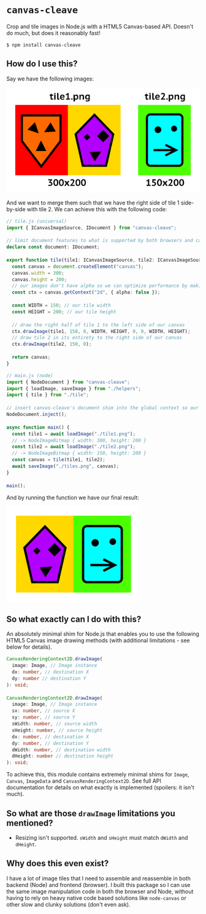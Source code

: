 # `canvas-cleave`

Crop and tile images in Node.js with a HTML5 Canvas-based API. Doesn't do much, but does it reasonably fast!

```shell
$ npm install canvas-cleave
```

## How do I use this?

Say we have the following images:

![](test/images/readme-example.png)

And we want to merge them such that we have the right side of tile 1 side-by-side with tile 2. We can achieve this with the following code:

```typescript
// tile.js (universal)
import { ICanvasImageSource, IDocument } from "canvas-cleave";

// limit document features to what is supported by both browsers and canvas-cleave
declare const document: IDocument;

export function tile(tile1: ICanvasImageSource, tile2: ICanvasImageSource) {
  const canvas = document.createElement("canvas");
  canvas.width = 300;
  canvas.height = 200;
  // our images don't have alpha so we can optimize performance by making our canvas context without alpha as well
  const ctx = canvas.getContext("2d", { alpha: false });

  const WIDTH = 150; // our tile width
  const HEIGHT = 200; // our tile height

  // draw the right half of tile 1 to the left side of our canvas
  ctx.drawImage(tile1, 150, 0, WIDTH, HEIGHT, 0, 0, WIDTH, HEIGHT);
  // draw tile 2 in its entirety to the right side of our canvas
  ctx.drawImage(tile2, 150, 0);

  return canvas;
}
```

```typescript
// main.js (node)
import { NodeDocument } from "canvas-cleave";
import { loadImage, saveImage } from "./helpers";
import { tile } from "./tile";

// insert canvas-cleave's document shim into the global context so our tile function works
NodeDocument.inject();

async function main() {
  const tile1 = await loadImage("./tile1.png");
  // -> NodeImageBitmap { width: 300, height: 200 }
  const tile2 = await loadImage("./tile2.png");
  // -> NodeImageBitmap { width: 150, height: 200 }
  const canvas = tile(tile1, tile2);
  await saveImage("./tiles.png", canvas);
}

main();
```

And by running the function we have our final result:

![](test/images/readme-output.png)

## So what exactly can I do with this?

An absolutely minimal shim for Node.js that enables you to use the following HTML5 Canvas image drawing methods (with additional limitations - see below for details).

```typescript
CanvasRenderingContext2D.drawImage(
  image: Image, // Image instance
  dx: number, // destination X
  dy: number // destination Y
): void;

CanvasRenderingContext2D.drawImage(
  image: Image, // Image instance
  sx: number, // source X
  sy: number, // source Y
  sWidth: number, // source width
  sHeight: number, // source height
  dx: number, // destination X
  dy: number, // destination Y
  dWidth: number, // destination width
  dHeight: number // destination height
): void;
```

To achieve this, this module contains extremely minimal shims for `Image`, `Canvas`, `ImageData` and `CanvasRenderingContext2D`. See full API documentation for details on what exactly is implemented (spoilers: it isn't much).

## So what are those `drawImage` limitations you mentioned?

- Resizing isn't supported. `sWidth` and `sHeight` must match `dWidth` and `dHeight`.

## Why does this even exist?

I have a lot of image tiles that I need to assemble and reassemble in both backend (Node) and frontend (browser). I built this package so I can use the same image manipulation code in both the browser and Node, without having to rely on heavy native code based solutions like `node-canvas` or other slow and clunky solutions (don't even ask).
